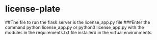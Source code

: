 # license-plate
##The file to run the flask server is the license_app.py file
###Enter the command python license_app.py or python3 license_app.py with the modules in the requirements.txt file installerd in the virtual environments.
